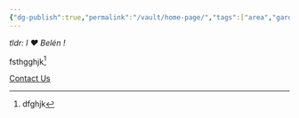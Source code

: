 ```yaml
---
{"dg-publish":true,"permalink":"/vault/home-page/","tags":["area","gardenEntry"]}
---
```



*tldr: I ❤️ Belén !*

fsthgghjk[^1]

[^1]: dfghjk



<a href="mailto:charle_@live.ca" class="email-button">Contact Us</a>